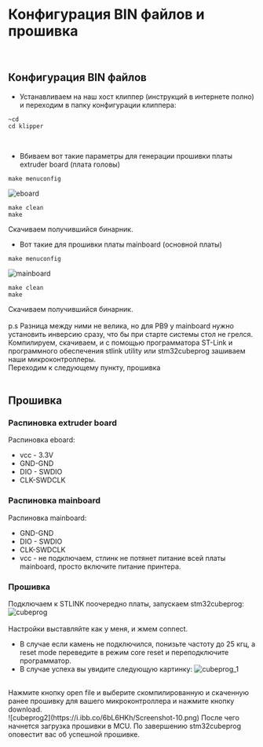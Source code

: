 # Конфигурация BIN файлов и прошивка
<br />

## Конфигурация BIN файлов
* Устанавливаем на наш хост клиппер (инструкций в интернете полно) и переходим в папку конфигурации клиппера:
```shell
~cd
cd klipper
```
<br />

* Вбиваем вот такие параметры для генерации прошивки платы extruder board (плата головы)
```shell
make menuconfig
```
![eboard](https://i.ibb.co/pz9dkrV/Screenshot-5.png)
```shell
make clean
make
```
Cкачиваем получившийся бинарник.
<br />

* Вот такие для прошивки платы mainboard (основной платы)
```shell
make menuconfig
``` 
![mainboard](https://i.ibb.co/xGCpB4f/Screenshot-6.png)
```shell
make clean
make
```
Скачиваем получившийся бинарник.
<br />
<br />
p.s Разница между ними не велика, но для PB9 у mainboard нужно установить инверсию сразу, что бы при старте системы стол не грелся.
Компилируем, скачиваем, и с помощью программатора ST-Link и программного обеспечения stlink utility или stm32cubeprog  зашиваем наши микроконтроллеры.
<br />
Переходим к следующему пункту, прошивка
<br />
<br />
## Прошивка <br />
### Распиновка extruder board <br />
Распиновка eboard:
- vcc - 3.3V
- GND-GND
- DIO - SWDIO
- CLK-SWDCLK

### Распиновка mainboard <br />
Распиновка mainboard:
- GND-GND
- DIO - SWDIO
- CLK-SWDCLK
- vcc -  не подключаем, стлинк не потянет питание всей платы mainboard, просто включите питание принтера.

### Прошивка
Подключаем к STLINK поочередно платы, запускаем stm32cubeprog:
![cubeprog](https://i.ibb.co/1Q8fNgw/Screenshot-8.png)
<br />
<br />
Настройки выставляйте как у меня, и жмем connect.
- В случае если камень не подключился, понизьте частоту до 25 кгц, а reset mode переведите в режим core reset и переподключите программатор.
- В случае успеха вы увидите следующую картинку:
![cubeprog_1](https://i.ibb.co/zmN4hg7/Screenshot-9.png)
<br />
Нажмите кнопку open file и выберите скомпилированную и скаченную ранее прошивку для вашего микроконтроллера и нажмите кнопку download.
<br />
![cubeprog2](https://i.ibb.co/6bL6HKh/Screenshot-10.png)
После чего начнется загрузка прошивки в MCU. По завершению stm32cubeprog оповестит вас об успешной прошивке.
<br />
